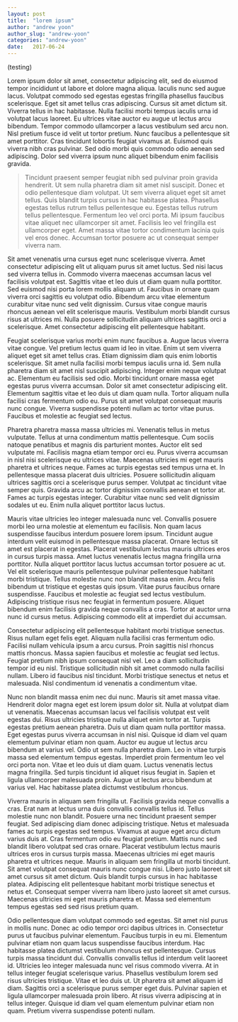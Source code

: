 ```yaml
---
layout: post
title:  "lorem ipsum"
author: "andrew yoon"
author_slug: "andrew-yoon"
categories: "andrew-yoon"
date:   2017-06-24
---
```


(testing)

Lorem ipsum dolor sit amet, consectetur adipiscing elit, sed do eiusmod tempor
incididunt ut labore et dolore magna aliqua. Iaculis nunc sed augue lacus.
Volutpat commodo sed egestas egestas fringilla phasellus faucibus scelerisque.
Eget sit amet tellus cras adipiscing. Cursus sit amet dictum sit. Viverra tellus
in hac habitasse. Nulla facilisi morbi tempus iaculis urna id volutpat lacus
laoreet. Eu ultrices vitae auctor eu augue ut lectus arcu bibendum. Tempor
commodo ullamcorper a lacus vestibulum sed arcu non. Nisl pretium fusce id velit
ut tortor pretium. Nunc faucibus a pellentesque sit amet porttitor. Cras
tincidunt lobortis feugiat vivamus at. Euismod quis viverra nibh cras pulvinar.
Sed odio morbi quis commodo odio aenean sed adipiscing. Dolor sed viverra ipsum
nunc aliquet bibendum enim facilisis gravida.

> Tincidunt praesent semper feugiat nibh sed pulvinar proin gravida hendrerit. Ut
sem nulla pharetra diam sit amet nisl suscipit. Donec et odio pellentesque diam
volutpat. Ut sem viverra aliquet eget sit amet tellus. Quis blandit turpis
cursus in hac habitasse platea. Phasellus egestas tellus rutrum tellus
pellentesque eu. Egestas tellus rutrum tellus pellentesque. Fermentum leo vel
orci porta. Mi ipsum faucibus vitae aliquet nec ullamcorper sit amet. Facilisis
leo vel fringilla est ullamcorper eget. Amet massa vitae tortor condimentum
lacinia quis vel eros donec. Accumsan tortor posuere ac ut consequat semper
viverra nam.

Sit amet venenatis urna cursus eget nunc scelerisque viverra. Amet consectetur
adipiscing elit ut aliquam purus sit amet luctus. Sed nisi lacus sed viverra
tellus in. Commodo viverra maecenas accumsan lacus vel facilisis volutpat est.
Sagittis vitae et leo duis ut diam quam nulla porttitor. Sed euismod nisi porta
lorem mollis aliquam ut. Faucibus in ornare quam viverra orci sagittis eu
volutpat odio. Bibendum arcu vitae elementum curabitur vitae nunc sed velit
dignissim. Cursus vitae congue mauris rhoncus aenean vel elit scelerisque
mauris. Vestibulum morbi blandit cursus risus at ultrices mi. Nulla posuere
sollicitudin aliquam ultrices sagittis orci a scelerisque. Amet consectetur
adipiscing elit pellentesque habitant.

Feugiat scelerisque varius morbi enim nunc faucibus a. Augue lacus viverra vitae
congue. Vel pretium lectus quam id leo in vitae. Enim ut sem viverra aliquet
eget sit amet tellus cras. Etiam dignissim diam quis enim lobortis scelerisque.
Sit amet nulla facilisi morbi tempus iaculis urna id. Sem nulla pharetra diam
sit amet nisl suscipit adipiscing. Integer enim neque volutpat ac. Elementum eu
facilisis sed odio. Morbi tincidunt ornare massa eget egestas purus viverra
accumsan. Dolor sit amet consectetur adipiscing elit. Elementum sagittis vitae
et leo duis ut diam quam nulla. Tortor aliquam nulla facilisi cras fermentum
odio eu. Purus sit amet volutpat consequat mauris nunc congue. Viverra
suspendisse potenti nullam ac tortor vitae purus. Faucibus et molestie ac
feugiat sed lectus.

Pharetra pharetra massa massa ultricies mi. Venenatis tellus in metus vulputate.
Tellus at urna condimentum mattis pellentesque. Cum sociis natoque penatibus et
magnis dis parturient montes. Auctor elit sed vulputate mi. Facilisis magna
etiam tempor orci eu. Purus viverra accumsan in nisl nisi scelerisque eu
ultrices vitae. Maecenas ultricies mi eget mauris pharetra et ultrices neque.
Fames ac turpis egestas sed tempus urna et. In pellentesque massa placerat duis
ultricies. Posuere sollicitudin aliquam ultrices sagittis orci a scelerisque
purus semper. Volutpat ac tincidunt vitae semper quis. Gravida arcu ac tortor
dignissim convallis aenean et tortor at. Fames ac turpis egestas integer.
Curabitur vitae nunc sed velit dignissim sodales ut eu. Enim nulla aliquet
porttitor lacus luctus.

Mauris vitae ultricies leo integer malesuada nunc vel. Convallis posuere morbi
leo urna molestie at elementum eu facilisis. Non quam lacus suspendisse faucibus
interdum posuere lorem ipsum. Tincidunt augue interdum velit euismod in
pellentesque massa placerat. Ornare lectus sit amet est placerat in egestas.
Placerat vestibulum lectus mauris ultrices eros in cursus turpis massa. Amet
luctus venenatis lectus magna fringilla urna porttitor. Nulla aliquet porttitor
lacus luctus accumsan tortor posuere ac ut. Vel elit scelerisque mauris
pellentesque pulvinar pellentesque habitant morbi tristique. Tellus molestie
nunc non blandit massa enim. Arcu felis bibendum ut tristique et egestas quis
ipsum. Vitae purus faucibus ornare suspendisse. Faucibus et molestie ac feugiat
sed lectus vestibulum. Adipiscing tristique risus nec feugiat in fermentum
posuere. Aliquet bibendum enim facilisis gravida neque convallis a cras. Tortor
at auctor urna nunc id cursus metus. Adipiscing commodo elit at imperdiet dui
accumsan.

Consectetur adipiscing elit pellentesque habitant morbi tristique senectus.
Risus nullam eget felis eget. Aliquam nulla facilisi cras fermentum odio.
Facilisi nullam vehicula ipsum a arcu cursus. Proin sagittis nisl rhoncus mattis
rhoncus. Massa sapien faucibus et molestie ac feugiat sed lectus. Feugiat
pretium nibh ipsum consequat nisl vel. Leo a diam sollicitudin tempor id eu
nisl. Tristique sollicitudin nibh sit amet commodo nulla facilisi nullam. Libero
id faucibus nisl tincidunt. Morbi tristique senectus et netus et malesuada. Nisl
condimentum id venenatis a condimentum vitae.

Nunc non blandit massa enim nec dui nunc. Mauris sit amet massa vitae. Hendrerit
dolor magna eget est lorem ipsum dolor sit. Nulla at volutpat diam ut venenatis.
Maecenas accumsan lacus vel facilisis volutpat est velit egestas dui. Risus
ultricies tristique nulla aliquet enim tortor at. Turpis egestas pretium aenean
pharetra. Duis ut diam quam nulla porttitor massa. Eget egestas purus viverra
accumsan in nisl nisi. Quisque id diam vel quam elementum pulvinar etiam non
quam. Auctor eu augue ut lectus arcu bibendum at varius vel. Odio ut sem nulla
pharetra diam. Leo in vitae turpis massa sed elementum tempus egestas. Imperdiet
proin fermentum leo vel orci porta non. Vitae et leo duis ut diam quam. Luctus
venenatis lectus magna fringilla. Sed turpis tincidunt id aliquet risus feugiat
in. Sapien et ligula ullamcorper malesuada proin. Augue ut lectus arcu bibendum
at varius vel. Hac habitasse platea dictumst vestibulum rhoncus.

Viverra mauris in aliquam sem fringilla ut. Facilisis gravida neque convallis a
cras. Erat nam at lectus urna duis convallis convallis tellus id. Tellus
molestie nunc non blandit. Posuere urna nec tincidunt praesent semper feugiat.
Sed adipiscing diam donec adipiscing tristique. Netus et malesuada fames ac
turpis egestas sed tempus. Vivamus at augue eget arcu dictum varius duis at.
Cras fermentum odio eu feugiat pretium. Mattis nunc sed blandit libero volutpat
sed cras ornare. Placerat vestibulum lectus mauris ultrices eros in cursus
turpis massa. Maecenas ultricies mi eget mauris pharetra et ultrices neque.
Mauris in aliquam sem fringilla ut morbi tincidunt. Sit amet volutpat consequat
mauris nunc congue nisi. Libero justo laoreet sit amet cursus sit amet dictum.
Quis blandit turpis cursus in hac habitasse platea. Adipiscing elit pellentesque
habitant morbi tristique senectus et netus et. Consequat semper viverra nam
libero justo laoreet sit amet cursus. Maecenas ultricies mi eget mauris pharetra
et. Massa sed elementum tempus egestas sed sed risus pretium quam.

Odio pellentesque diam volutpat commodo sed egestas. Sit amet nisl purus in
mollis nunc. Donec ac odio tempor orci dapibus ultrices in. Consectetur purus ut
faucibus pulvinar elementum. Faucibus turpis in eu mi. Elementum pulvinar etiam
non quam lacus suspendisse faucibus interdum. Hac habitasse platea dictumst
vestibulum rhoncus est pellentesque. Cursus turpis massa tincidunt dui.
Convallis convallis tellus id interdum velit laoreet id. Ultricies leo integer
malesuada nunc vel risus commodo viverra. At in tellus integer feugiat
scelerisque varius. Phasellus vestibulum lorem sed risus ultricies tristique.
Vitae et leo duis ut. Ut pharetra sit amet aliquam id diam. Sagittis orci a
scelerisque purus semper eget duis. Pulvinar sapien et ligula ullamcorper
malesuada proin libero. At risus viverra adipiscing at in tellus integer.
Quisque id diam vel quam elementum pulvinar etiam non quam. Pretium viverra
suspendisse potenti nullam.
